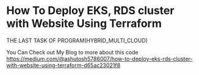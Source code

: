 # How To Deploy EKS, RDS cluster with Website Using Terraform
THE LAST TASK OF PROGRAM(HYBRID_MULTI_CLOUD)

You Can Check out My Blog to more about this code 
https://medium.com/@ashutosh5786007/how-to-deploy-eks-rds-cluster-with-website-using-terraform-d65ac23021f8
